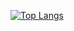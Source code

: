 [![Top Langs](https://github-readme-stats.vercel.app/api/top-langs/?username=kodaayumi&layout=compact&theme=merko
)](https://github.com/anuraghazra/github-readme-stats)
